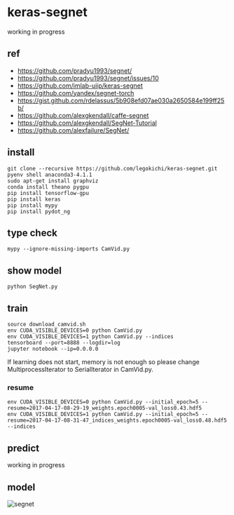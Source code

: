 # keras-segnet

working in progress

## ref

* https://github.com/pradyu1993/segnet/
* https://github.com/pradyu1993/segnet/issues/10
* https://github.com/imlab-uiip/keras-segnet
* https://github.com/yandex/segnet-torch
* https://gist.github.com/rdelassus/5b908efd07ae030a2650584e199ff25b/
* https://github.com/alexgkendall/caffe-segnet
* https://github.com/alexgkendall/SegNet-Tutorial
* https://github.com/alexfailure/SegNet/

## install

```
git clone --recursive https://github.com/legokichi/keras-segnet.git
pyenv shell anaconda3-4.1.1
sudo apt-get install graphviz
conda install theano pygpu
pip install tensorflow-gpu
pip install keras
pip install mypy
pip install pydot_ng
```

## type check

```
mypy --ignore-missing-imports CamVid.py 
```

## show model

```
python SegNet.py
```

## train

```
source download_camvid.sh
env CUDA_VISIBLE_DEVICES=0 python CamVid.py
env CUDA_VISIBLE_DEVICES=1 python CamVid.py --indices
tensorboard --port=8888 --logdir=log
jupyter notebook --ip=0.0.0.0
```

If learning does not start, memory is not enough so please change MultiprocessIterator to SerialIterator in CamVid.py.

### resume

```
env CUDA_VISIBLE_DEVICES=0 python CamVid.py --initial_epoch=5 --resume=2017-04-17-08-29-19_weights.epoch0005-val_loss0.43.hdf5 
env CUDA_VISIBLE_DEVICES=1 python CamVid.py --initial_epoch=5 --resume=2017-04-17-08-31-47_indices_weights.epoch0005-val_loss0.48.hdf5 --indices
```

## predict

working in progress

## model

![segnet](https://raw.githubusercontent.com/legokichi/keras-segnet/master/segnet.png)


